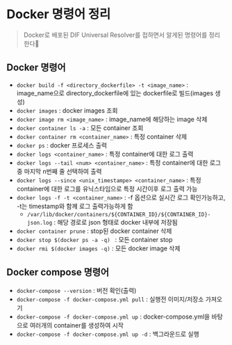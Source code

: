 # Docker 명령어 정리
> Docker로 배포된 DIF Universal Resolver를 접하면서 알게된 명령어를 정리한다📝

## Docker 명령어
+ `docker build -f <directory_dockerfile> -t <image_name>` : image_name으로 directory_dockerfile에 있는 dockerfile로 빌드(images 생성)
+ `docker images` : docker images 조회
+ `docker image rm <image_name>` : image_name에 해당하는 image 삭제
+ `docker container ls -a` : 모든 container 조회
+ `docker container rm <container_name>` : 특정 container 삭제
+ `docker ps` : docker 프로세스 출력
+ `docker logs <container_name>` : 특정 container에 대한 로그 출력
+ `docker logs --tail <num> <container_name>` : 특정 container에 대한 로그 중 마지막 n번째 줄 선택하여 출력
+ `docker logs --since <unix_timestampe> <container_name>` : 특정 container에 대한 로그를 유닉스타임으로 특정 시간이후 로그 출력 가능
+ `docker logs -f -t <container_name>` : -f 옵션으로 실시간 로그 확인가능하고, -t는 timestamp와 함께 로그 출력가능하게 함
   + `/var/lib/docker/containers/${CONTAINER_ID}/${CONTAINER_ID}-json.log` : 해당 경로로 json 형태로 docker 내부에 저장됨
+ `docker container prune` : stop된 docker container 삭제
+ `docker stop $(docker ps -a -q) ` : 모든 container stop
+ `docker rmi $(docker images -q)` : 모든 docker image 삭제


## Docker compose 명령어

+ `docker-compose --version` : 버전 확인(출력)
+ `docker-compose -f docker-compose.yml pull` : 실행전 이미지/저장소 가져오기
+ `docker-compose -f docker-compose.yml up` : docker-compose.yml을 바탕으로 여러개의 container를 생성하여 시작
+ `docker-compose -f docker-compose.yml up -d` : 백그라운드로 실행

